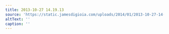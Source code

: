 ```yaml
---
title: 2013-10-27 14.19.13
source: 'https://static.jamesdigioia.com/uploads/2014/01/2013-10-27-14-19-13-scaled.jpg'
altText: ''
caption: ''
---
```


